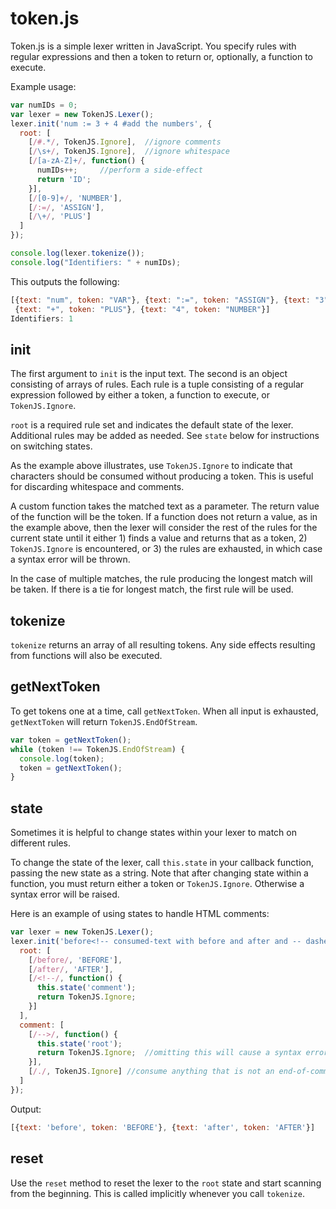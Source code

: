 token.js
========

Token.js is a simple lexer written in JavaScript. You specify rules with regular expressions and then a token to return or, optionally, a function to execute.

Example usage:

```javascript
var numIDs = 0;
var lexer = new TokenJS.Lexer();
lexer.init('num := 3 + 4 #add the numbers', {
  root: [
    [/#.*/, TokenJS.Ignore],  //ignore comments
    [/\s+/, TokenJS.Ignore],  //ignore whitespace
    [/[a-zA-Z]+/, function() {
      numIDs++;     //perform a side-effect
      return 'ID';
    }],
    [/[0-9]+/, 'NUMBER'],
    [/:=/, 'ASSIGN'],
    [/\+/, 'PLUS']
  ]
});

console.log(lexer.tokenize());
console.log("Identifiers: " + numIDs);
```

This outputs the following:

```javascript
[{text: "num", token: "VAR"}, {text: ":=", token: "ASSIGN"}, {text: "3", token: "NUMBER"},
 {text: "+", token: "PLUS"}, {text: "4", token: "NUMBER"}]
Identifiers: 1  
```

init
----

The first argument to ```init``` is the input text. The second is an object consisting of arrays of rules. Each rule is a tuple consisting of a regular expression followed by either a token, a function to execute, or ```TokenJS.Ignore```.

`root` is a required rule set and indicates the default state of the lexer. Additional rules may be added as needed. See `state` below for instructions on switching states.

As the example above illustrates, use ```TokenJS.Ignore``` to indicate that characters should be consumed without producing a token. This is useful for discarding whitespace and comments.

A custom function takes the matched text as a parameter. The return value of the function will be the token. If a function does not return a value, as in the example above, then the lexer will consider the rest of the rules for the current state until it either 1) finds a value and returns that as a token, 2) ```TokenJS.Ignore``` is encountered, or 3) the rules are exhausted, in which case a syntax error will be thrown.

In the case of multiple matches, the rule producing the longest match will be taken. If there is a tie for longest match, the first rule will be used.

tokenize
--------

```tokenize``` returns an array of all resulting tokens. Any side effects resulting from functions will also be executed.

getNextToken
------------

To get tokens one at a time, call ```getNextToken```. When all input is exhausted, ```getNextToken``` will return ```TokenJS.EndOfStream```.

```javascript
var token = getNextToken();
while (token !== TokenJS.EndOfStream) {
  console.log(token);
  token = getNextToken();
}
```

state
-----

Sometimes it is helpful to change states within your lexer to match on different rules.

To change the state of the lexer, call `this.state` in your callback function, passing the new state as a string. Note that after changing state within a function, you must return either a token or `TokenJS.Ignore`. Otherwise a syntax error will be raised.

Here is an example of using states to handle HTML comments:

```javascript
var lexer = new TokenJS.Lexer();
lexer.init('before<!-- consumed-text with before and after and -- dashes -->after', {
  root: [
    [/before/, 'BEFORE'],
    [/after/, 'AFTER'],
    [/<!--/, function() {
      this.state('comment');
      return TokenJS.Ignore;
    }]
  ],
  comment: [
    [/-->/, function() {
      this.state('root');
      return TokenJS.Ignore;  //omitting this will cause a syntax error
    }],
    [/./, TokenJS.Ignore] //consume anything that is not an end-of-comment
  ]
});
```

Output:

```javascript
[{text: 'before', token: 'BEFORE'}, {text: 'after', token: 'AFTER'}]
```

reset
-------

Use the `reset` method to reset the lexer to the `root` state and start scanning from the beginning. This is called implicitly whenever you call `tokenize`.
